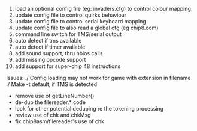 1. load an optional config file (eg: invaders.cfg) to control colour mapping
2. update config file to control quirks behaviour
3. update config file to control serial keyboard mapping
4. update config file to also read a global cfg (eg chip8.com)
5. command line switch for TMS/serial output
6. auto detect if tms available
7. auto detect if timer available
8. add sound support, thru hbios calls
9. add missing opcode support
10. add support for super-chip 48 instructions


Issues:
  ./ Config loading may not work for game with extension in filename
  ./ Make -t default, if TMS is detected
  * remove use of getLineNumber()
  * de-dup the filereader.* code
  * look for other potential deduping re the tokening processing
  * review use of chk and chkMsg
  * fix chip8asm/filereader's use of chk
